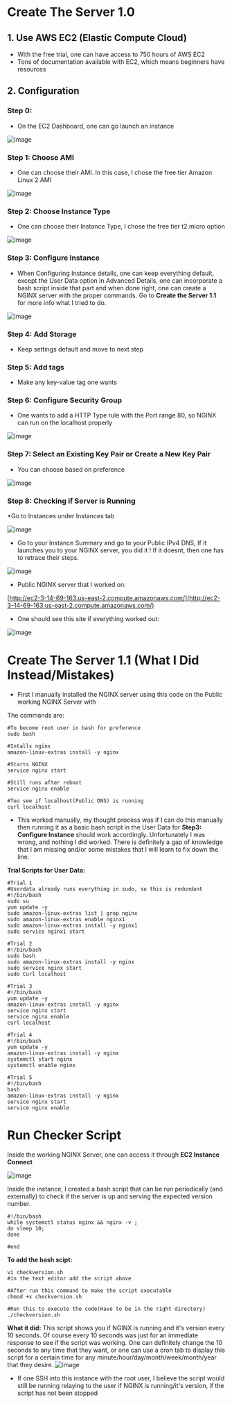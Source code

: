 # Create The Server 1.0
## 1. Use AWS EC2 (Elastic Compute Cloud)
* With the free trial, one can have access to 750 hours of AWS EC2
* Tons of documentation available with EC2, which means beginners have resources
## 2. Configuration 
### Step 0:
* On the EC2 Dashboard, one can go launch an instance

![image](https://user-images.githubusercontent.com/80073478/110174493-31f7f200-7dce-11eb-8560-d4a2cd5039de.png)

### Step 1: Choose AMI
* One can choose their AMI. In this case, I chose the free tier Amazon Linux 2 AMI

![image](https://user-images.githubusercontent.com/80073478/110174782-a6cb2c00-7dce-11eb-8fb2-4c57ecfcc959.png)

### Step 2: Choose Instance Type
* One can choose their Instance Type, I chose the free tier t2.micro option

![image](https://user-images.githubusercontent.com/80073478/110175165-53a5a900-7dcf-11eb-9ab8-36f6ea43540a.png)

### Step 3: Configure Instance
* When Configuring Instance details, one can keep everything default, except the User Data option in Advanced Details, one can incorporate a bash script inside that part and when done right, one can create a NGINX server with the proper commands. Go to **Create the Server 1.1** for more info what I tried to do.


![image](https://user-images.githubusercontent.com/80073478/110175534-e8a8a200-7dcf-11eb-8bfa-d245fe7a44d9.png)



### Step 4: Add Storage
* Keep settings default and move to next step

### Step 5: Add tags
* Make any key-value tag one wants

### Step 6: Configure Security Group 
* One wants to add a HTTP Type rule with the Port range 80, so NGINX can run on the localhost properly 

![image](https://user-images.githubusercontent.com/80073478/110176006-a338a480-7dd0-11eb-96fa-bba12587b9bb.png)

### Step 7: Select an Existing Key Pair or Create a New Key Pair
* You can choose based on preference

![image](https://user-images.githubusercontent.com/80073478/110176251-00345a80-7dd1-11eb-8409-a7aa0d8e7170.png)

### Step 8: Checking if Server is Running

*Go to Instances under Instances tab

![image](https://user-images.githubusercontent.com/80073478/110176879-00812580-7dd2-11eb-84c6-9a9308a0443c.png)

* Go to your Instance Summary and go to your Public IPv4 DNS, If it launches you to your NGINX server, you did it ! If it doesnt, then one has to retrace their steps.

![image](https://user-images.githubusercontent.com/80073478/110177363-d8de8d00-7dd2-11eb-90f7-fb51fbc9b295.png)

* Public NGINX server that I worked on:

[http://ec2-3-14-69-163.us-east-2.compute.amazonaws.com/](http://ec2-3-14-69-163.us-east-2.compute.amazonaws.com/)

* One should see this site if everything worked out:

![image](https://user-images.githubusercontent.com/80073478/110183911-e77e7180-7ddd-11eb-9034-28b9eee5eed7.png)


# Create The Server 1.1 (What I Did Instead/Mistakes)
* First I manually installed the NGINX server using this code on the Public working NGINX Server with

The commands are:
```
#To become root user in bash for preference
sudo bash

#Intalls nginx
amazon-linux-extras install -y nginx

#Starts NGINX 
service nginx start

#Still runs after reboot
service nginx enable

#Too see if localhost(Public DNS) is running
curl localhost
```
* This worked manually, my thought process was if I can do this manually then running it as a basic bash script in the User Data for **Step3: Configure Instance** should work accordingly. Unfortunately I was wrong, and nothing I did worked. There is definitely a gap of knowledge that I am missing and/or some mistakes that I will learn to fix down the line.

**Trial Scripts for User Data:**
```
#Trial 1
#Userdata already runs everything in sudo, so this is redundant
#!/bin/bash
sudo su
yum update -y
sudo amazon-linux-extras list | grep nginx
sudo amazon-linux-extras enable nginx1
sudo amazon-linux-extras install -y nginx1
sudo service nginx1 start                     

#Trial 2
#!/bin/bash
sudo bash 
sudo amazon-linux-extras install -y nginx
sudo service nginx start 
sudo Curl localhost 

#Trial 3
#!/bin/bash
yum update -y
amazon-linux-extras install -y nginx
service nginx start 
service nginx enable
curl localhost

#Trial 4
#!/bin/bash
yum update -y
amazon-linux-extras install -y nginx
systemctl start nginx
systemctl enable nginx

#Trial 5
#!/bin/bash
bash
amazon-linux-extras install -y nginx
service nginx start
service nginx enable
```
# Run Checker Script

Inside the working NGINX Server, one can access it through **EC2 Instance Connect**

![image](https://user-images.githubusercontent.com/80073478/110181957-4e019080-7dda-11eb-985c-cb3cbb050d5d.png)

Inside the instance, I created a bash script that can be run periodically (and externally) to check if the server is up and serving the expected version number. 
```
#!/bin/bash
while systemctl status nginx && nginx -v ; 
do sleep 10; 
done

#end
```
**To add the bash scipt:**

```
vi checkversion.sh
#in the text editor add the script above

#After run this command to make the script executable 
chmod +x checkversion.sh 

#Run this to execute the code(Have to be in the right directory)
./checkversion.sh
```
**What it did:**
This script shows you if NGINX is running and it's version every 10 seconds. Of course every 10 seconds was just for an immediate response to see if the script was working. One can definitely change the 10 seconds to any time that they want, or one can use a cron tab to display this script for a certain time for any minute/hour/day/month/week/month/year that they desire.
![image](https://user-images.githubusercontent.com/80073478/110182680-41ca0300-7ddb-11eb-9187-4309f90ccb92.png)

* If one SSH into this instance with the root user, I believe the script would still be running relaying to the user if NGINX is running/it's version, if the script has not been stopped

